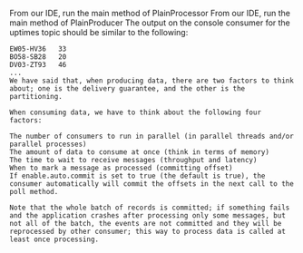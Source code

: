 From our IDE, run the main method of PlainProcessor
From our IDE, run the main method of PlainProducer
The output on the console consumer for the uptimes topic should be similar to the following:
```
EW05-HV36   33
BO58-SB28   20
DV03-ZT93   46
...
We have said that, when producing data, there are two factors to think about; one is the delivery guarantee, and the other is the partitioning.

When consuming data, we have to think about the following four factors:

The number of consumers to run in parallel (in parallel threads and/or parallel processes)
The amount of data to consume at once (think in terms of memory)
The time to wait to receive messages (throughput and latency)
When to mark a message as processed (committing offset)
If enable.auto.commit is set to true (the default is true), the consumer automatically will commit the offsets in the next call to the poll method.

Note that the whole batch of records is committed; if something fails and the application crashes after processing only some messages, but not all of the batch, the events are not committed and they will be reprocessed by other consumer; this way to process data is called at least once processing. 